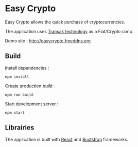 # Easy Crypto

Easy Crypto allows the quick purchase of cryptocurrencies.

The application uses [Transak technology](https://transak.com/) as a Fiat/Crypto ramp.

Demo site : http://easycrypto.freeddns.org

## Build

Install dependencies :
```
npm install
```

Create production build :
```
npm run build
```

Start development server :
```
npm start
```

## Librairies

The application is built with [React](https://reactjs.org) and [Bootstrap](https://getbootstrap.com/) frameworks.

